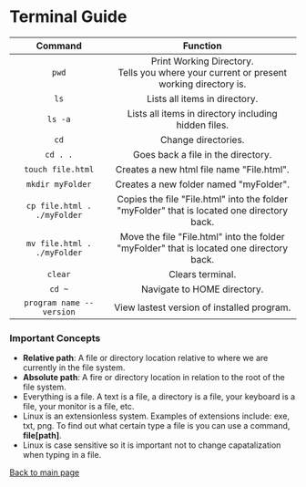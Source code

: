 # Terminal Guide 


| **Command**            |          **Function** |
| :---: | :---: |
| `pwd` | Print Working Directory. <br> Tells you where your current or present working directory is. |
| `ls` | Lists all items in directory. |
| `ls -a` | Lists all items in directory including hidden files. |
| `cd` | Change directories. |
| `cd . .`| Goes back a file in the directory. |
| `touch file.html` | Creates a new html file name "File.html". |
| `mkdir myFolder` | Creates a new folder named "myFolder". |
| `cp file.html . ./myFolder`| Copies the file "File.html" into the folder <br>"myFolder" that is located one directory back. |
| `mv file.html . ./myFolder` | Move the file "File.html" into the folder <br> "myFolder" that is located one directory back. |
| `clear` | Clears terminal. |
| `cd ~` | Navigate to HOME directory. |
| `program name --version` | View lastest version of installed program. |


### Important Concepts
- **Relative path**: A file or directory location relative to where we are currently in the file system. 
- **Absolute path**: A fire or directory location in relation to the root of the file system. 
- Everything is a file. A text is a file, a directory is a file, your keyboard is a file, your monitor is a file, etc. 
- Linux is an extensionless system. Examples of extensions include: exe, txt, png. To find out what certain type a file is you can use a command, **file[path]**.
- Linux is case sensitive so it is important not to change capatalization when typing in a file. 

[Back to main page](README.md)
